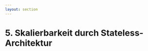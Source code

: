 ```yaml
---
layout: section
---
```


# 5. Skalierbarkeit durch Stateless-Architektur

<carbon-cloud-services />
